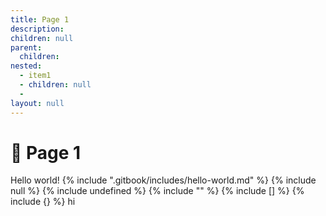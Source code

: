 ```yaml
---
title: Page 1
description: 
children: null
parent: 
  children: 
nested:
  - item1
  - children: null
  - 
layout: null
---
```


# 🤩 Page 1
Hello world!
{% include ".gitbook/includes/hello-world.md" %}
{% include null %}
{% include undefined %}
{% include "" %}
{% include [] %}
{% include {} %}
hi
